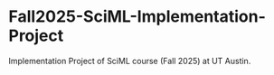 # Fall2025-SciML-Implementation-Project
Implementation Project of SciML course (Fall 2025) at UT Austin.
